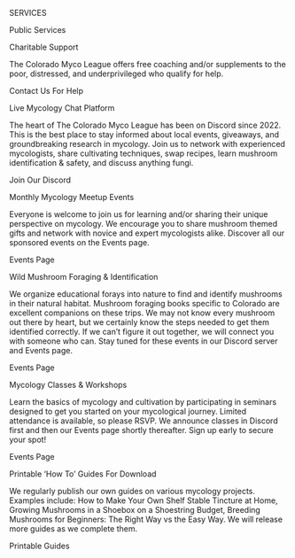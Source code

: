 SERVICES

Public Services

Charitable Support

The Colorado Myco League offers free coaching and/or supplements to the poor, distressed, and underprivileged who qualify for help.

Contact Us For Help

Live Mycology Chat Platform

The heart of The Colorado Myco League has been on Discord since 2022. This is the best place to stay informed about local events, giveaways, and groundbreaking research in mycology. Join us to network with experienced mycologists, share cultivating techniques, swap recipes, learn mushroom identification & safety, and discuss anything fungi.

Join Our Discord

Monthly Mycology Meetup Events

Everyone is welcome to join us for learning and/or sharing their unique perspective on mycology. We encourage you to share mushroom themed gifts and network with novice and expert mycologists alike. Discover all our sponsored events on the Events page.

Events Page

Wild Mushroom Foraging & Identification

We organize educational forays into nature to find and identify mushrooms in their natural habitat. Mushroom foraging books specific to Colorado are excellent companions on these trips. We may not know every mushroom out there by heart, but we certainly know the steps needed to get them identified correctly. If we can’t figure it out together, we will connect you with someone who can. Stay tuned for these events in our Discord server and Events page.

Events Page

Mycology Classes & Workshops

Learn the basics of mycology and cultivation by participating in seminars designed to get you started on your mycological journey. Limited attendance is available, so please RSVP. We announce classes in Discord first and then our Events page shortly thereafter. Sign up early to secure your spot!

Events Page

Printable ‘How To’ Guides For Download

We regularly publish our own guides on various mycology projects. Examples include: How to Make Your Own Shelf Stable Tincture at Home, Growing Mushrooms in a Shoebox on a Shoestring Budget, Breeding Mushrooms for Beginners: The Right Way vs the Easy Way. We will release more guides as we complete them.

Printable Guides